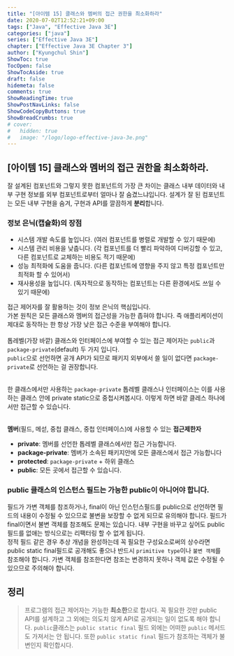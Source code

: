 ```yaml
---
title: "[아이템 15] 클래스와 멤버의 접근 권한을 최소화하라"
date: 2020-07-02T12:52:21+09:00
tags: ["Java", "Effective Java 3E"]
categories: ["java"]
series: ["Effective Java 3E"]
chapter: ["Effective Java 3E Chapter 3"]
author: ["Kyungchul Shin"]
ShowToc: true
TocOpen: false
ShowTocAside: true
draft: false
hidemeta: false
comments: true
ShowReadingTime: true
ShowPostNavLinks: false
ShowCodeCopyButtons: true
ShowBreadCrumbs: true
# cover:
#   hidden: true
#   image: "/logo/logo-effective-java-3e.png"
---
```

## [아이템 15] 클래스와 멤버의 접근 권한을 최소화하라.


잘 설계된 컴포넌트와 그렇지 못한 컴포넌트의 가장 큰 차이는 클래스 내부 데이터와 내부 구현 정보를 외부 컴포넌트로부터 얼마나 잘 숨겼느냐입니다. 설계가 잘 된 컴포넌트는 모든 내부 구현을 숨겨, 구현과 API를 깔끔하게 **분리**합니다. 

### **정보 은닉(캡슐화)의 장점**
- 시스템 개발 속도를 높입니다. (여러 컴포넌트를 병렬로 개발할 수 있기 때문에)
- 시스템 관리 비용을 낮춥니다. (각 컴포넌트를 더 빨리 파악하여 디버깅할 수 있고, 다른 컴포넌트로 교체하는 비용도 적기 때문에)
- 성능 최적화에 도움을 줍니다. (다른 컴포넌트에 영향을 주지 않고 특정 컴포넌트만 최적화 할 수 있어서)
- 재사용성을 높입니다. (독자적으로 동작하는 컴포넌트는 다른 환경에서도 쓰일 수 있기 때문에)

접근 제어자를 잘 활용하는 것이 정보 은닉의 핵심입니다.</br>
가본 원칙은 모든 클래스와 멤버의 접근성을 가능한 좁혀야 합니다. 즉 애플리케이션이 제대로 동작하는 한 항상 가장 낮은 접근 수준을 부여해야 합니다.</br></br>
톱레벨(가장 바깥) 클래스와 인터페이스에 부여할 수 있는 접근 제어자는 `public`과 `package-private`(default) 두 가지 입니다.
</br>
`public`으로 선언하면 공개 API가 되므로 패키지 외부에서 쓸 일이 없다면 `package-private`로 선언하는 걸 권장합니다.</br></br>

한 클래스에서만 사용하는 `package-private` 톱레벨 클래스나 인터페이스는 이를 사용하는 클래스 안에 private static으로 중첩시켜봅시다. 이렇게 하면 바깥 클레스 하나에서만 접근할 수 있습니다.
</br></br>

**멤버**(필드, 메섣, 중첩 클래스, 중첩 인터페이스)에 사용할 수 있는 **접근제한자**

- **private**: 멤버를 선언한 톱레벨 클래스에서만 접근 가능합니다.
- **package-private**: 멤버가 소속된 패키지안에 모든 클래스에서 접근 가능합니다
- **protected**: `package-private` + 하위  클래스
- **public**: 모든 곳에서 접근할 수 있습니다.
### public 클래스의 인스턴스 필드는 가능한 public이 아니어야 합니다.
필드가 가변 객체를 참조하거나, final이 아닌 인스턴스필드를 public으로 선언하면 필드의 내용이 수정될 수 있으므로 불변을 보장할 수 없게 되므로 유의해야 합니다. 필드가 final이면서 불변 객체를 참조해도 문제는 있습니다. 내부 구현을 바꾸고 싶어도 public 필드를 없애는 방식으로는 리팩터링 할 수 없게 됩니다.</br>
정적 필드 같은 경우 추상 개념을 완성하는데 꼭 필요한 구성요소로써의 상수라면 public static final필드로 공개해도 좋으나 반드시 `primitive type`이나 `불변 객체`를 참조해야 합니다. 가변 객체를 참조한다면 참조는 변경하지 못하나 객체 값은 수정될 수 있으므로 주의해야 합니다.</br>


## 정리
> 프로그램의 접근 제어자는 가능한 **최소한**으로 합시다. 꼭 필요한 것만 public API를 설계하고 그 외에는 의도치 않게 API로 공개되는 일이 없도록 해야 합니다. `public`클래스는 `public static final` 필드 외에는 어떠한 `public` 메서드도 가져서는 안 됩니다. 또한 `public static final` 필드가 참조하는 객체가 불변인지 확인합시다.
